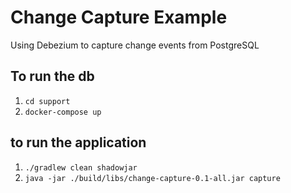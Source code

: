 # Change Capture Example

Using Debezium to capture change events from PostgreSQL

## To run the db
1. `cd support`
2. `docker-compose up`

## to run the application
1. `./gradlew clean shadowjar`
2. `java -jar ./build/libs/change-capture-0.1-all.jar capture`